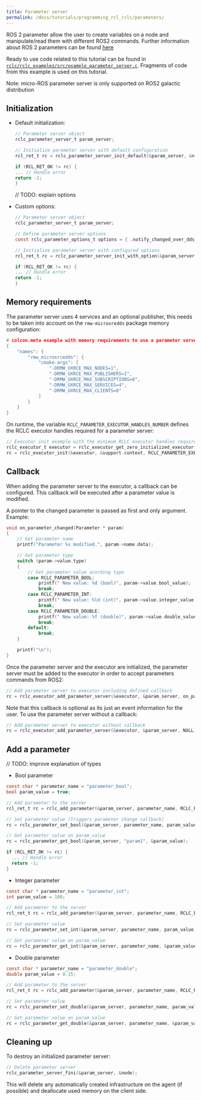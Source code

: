 ```yaml
---
title: Parameter server
permalink: /docs/tutorials/programming_rcl_rclc/parameters/
---
```


ROS 2 parameter allow the user to create variables on a node and manipulate/read them with different ROS2 commands. Further information about ROS 2 parameters can be found [here](https://docs.ros.org/en/galactic/Tutorials/Parameters/Understanding-ROS2-Parameters.html)

Ready to use code related to this tutorial can be found in [`rclc/rclc_examples/src/example_parameter_server.c`](https://github.com/ros2/rclc/blob/master/rclc_examples/src/example_parameter_server.c). Fragments of code from this example is used on this tutorial.

Note: micro-ROS parameter server is only supported on ROS2 galactic distribution

## <a name="parameters_init"/>Initialization

- Default initialization:
    ```C
    // Parameter server object
    rclc_parameter_server_t param_server;

    // Initialize parameter server with default configuration
    rcl_ret_t rc = rclc_parameter_server_init_default(&param_server, &node);

    if (RCL_RET_OK != rc) {
    ... // Handle error
    return -1;
    }
    ```

    // TODO: explain options
- Custom options:
    ```C
    // Parameter server object
    rclc_parameter_server_t param_server;

    // Define parameter server options
    const rclc_parameter_options_t options = { .notify_changed_over_dds = true, .max_params = 4 };

    // Initialize parameter server with configured options
    rcl_ret_t rc = rclc_parameter_server_init_with_option(&param_server, &node, &options);

    if (RCL_RET_OK != rc) {
    ... // Handle error
    return -1;
    }
    ```

## <a name="parameters_init"/>Memory requirements
The parameter server uses 4 services and an optional publisher, this needs to be taken into account on the `rmw-microxredds` package memory configuration:

```C
# colcon.meta example with memory requirements to use a parameter server
{
    "names": {
        "rmw_microxrcedds": {
            "cmake-args": [
                "-DRMW_UXRCE_MAX_NODES=1",
                "-DRMW_UXRCE_MAX_PUBLISHERS=1",
                "-DRMW_UXRCE_MAX_SUBSCRIPTIONS=0",
                "-DRMW_UXRCE_MAX_SERVICES=4",
                "-DRMW_UXRCE_MAX_CLIENTS=0"
            ]
        }
    }
}
```

On runtime, the variable `RCLC_PARAMETER_EXECUTOR_HANDLES_NUMBER` defines the RCLC executor handles required for a parameter server:

```C
// Executor init example with the minimum RCLC executor handles required
rclc_executor_t executor = rclc_executor_get_zero_initialized_executor();
rc = rclc_executor_init(&executor, &support.context, RCLC_PARAMETER_EXECUTOR_HANDLES_NUMBER, &allocator);
```
  
## <a name="parameters_callback"/>Callback

When adding the parameter server to the executor, a callback can be configured.
This callback will be executed after a parameter value is modified.

A pointer to the changed parameter is passed as first and only argument. Example:
```C
void on_parameter_changed(Parameter * param)
{
    // Get parameter name
    printf("Parameter %s modified.", param->name.data);

    // Get parameter type
    switch (param->value.type)
    {
        // Get parameter value acording type
        case RCLC_PARAMETER_BOOL:
            printf(" New value: %d (bool)", param->value.bool_value);
            break;
        case RCLC_PARAMETER_INT:
            printf(" New value: %ld (int)", param->value.integer_value);
            break;
        case RCLC_PARAMETER_DOUBLE:
            printf(" New value: %f (double)", param->value.double_value);
            break;
        default:
            break;
    }

    printf("\n");
}
```
Once the parameter server and the executor are initialized, the parameter server must be added to the executor in order to accept parameters commands from ROS2:
```C
// Add parameter server to executor including defined callback
rc = rclc_executor_add_parameter_server(&executor, &param_server, on_parameter_changed);
```

Note that this callback is optional as its just an event information for the user. To use the parameter server without a callback:
```C
// Add parameter server to executor without callback
rc = rclc_executor_add_parameter_server(&executor, &param_server, NULL);
```


## <a name="parameters_add"/>Add a parameter

// TODO: improve explanation of types

- Bool parameter
```C
const char * parameter_name = "parameter_bool";
bool param_value = true;

// Add parameter to the server
rcl_ret_t rc = rclc_add_parameter(&param_server, parameter_name, RCLC_PARAMETER_BOOL);

// Set parameter value (Triggers parameter change callback)
rc = rclc_parameter_set_bool(&param_server, parameter_name, param_value);

// Get parameter value on param_value
rc = rclc_parameter_get_bool(&param_server, "param1", &param_value);

if (RCL_RET_OK != rc) {
  ... // Handle error
  return -1;
}
```

- Integer parameter
```C
const char * parameter_name = "parameter_int";
int param_value = 100;

// Add parameter to the server
rcl_ret_t rc = rclc_add_parameter(&param_server, parameter_name, RCLC_PARAMETER_INT);

// Set parameter value
rc = rclc_parameter_set_int(&param_server, parameter_name, param_value);

// Get parameter value on param_value
rc = rclc_parameter_get_int(&param_server, parameter_name, &param_value);
```

- Double parameter
```C
const char * parameter_name = "parameter_double";
double param_value = 0.15;

// Add parameter to the server
rcl_ret_t rc = rclc_add_parameter(&param_server, parameter_name, RCLC_PARAMETER_DOUBLE);

// Set parameter value
rc = rclc_parameter_set_double(&param_server, parameter_name, param_value);

// Get parameter value on param_value
rc = rclc_parameter_get_double(&param_server, parameter_name, &param_value);
```

## <a name="parameters_end"/>Cleaning up

To destroy an initialized parameter server:

```C
// Delete parameter server
rclc_parameter_server_fini(&param_server, &node);
```

This will delete any automatically created infrastructure on the agent (if possible) and deallocate used memory on the client side.